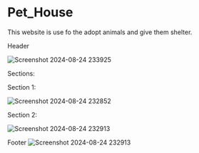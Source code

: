 # Pet_House
This website is use fo the adopt animals and give them shelter. 

Header

![Screenshot 2024-08-24 233925](https://github.com/user-attachments/assets/7c214371-02c2-43f1-be20-1f20c2d48f7d)

Sections:

Section 1:

![Screenshot 2024-08-24 232852](https://github.com/user-attachments/assets/d533f5f9-8414-418b-ba86-5dbb0acfdb9f)

Section 2:

![Screenshot 2024-08-24 232913](https://github.com/user-attachments/assets/2c2b1100-1093-4461-a56e-aa0a47c53183)

Footer
![Screenshot 2024-08-24 232913](https://github.com/user-attachments/assets/d49fb314-5ed3-4c73-8825-5be1eb016ba3)



